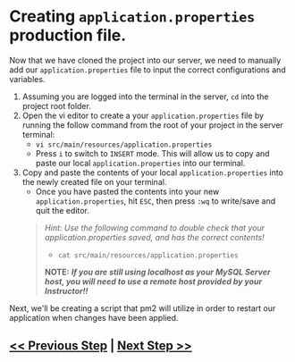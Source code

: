 # Creating `application.properties` production file.
Now that we have cloned the project into our server, we need to manually add our `application.properties` file to input the correct configurations and variables.

1. Assuming you are logged into the terminal in the server, `cd` into the project root folder.
2. Open the vi editor to create a your `application.properties` file by running the follow command from the root of your project in the server terminal:
    - `vi src/main/resources/application.properties`
    - Press `i` to switch to `INSERT` mode. This will allow us to copy and paste our local `application.properties` into our terminal.
3. Copy and paste the contents of your local `application.properties` into the newly created file on your terminal.
    - Once you have pasted the contents into your new `application.properties`, hit `ESC`, then press `:wq` to write/save and quit the editor.
    > *Hint:* *Use the following command to double check that your application.properties saved, and has the correct contents!*
    >
    >    - `cat src/main/resources/application.properties`
    >
    > **NOTE:** ***If you are still using localhost as your MySQL Server host, you will need to use a remote host provided by your Instructor!!***


Next, we'll be creating a script that pm2 will utilize in order to restart our application when changes have been applied.

## [<< Previous Step](5.step-five.md) | [Next Step >>](7.step-seven.md)